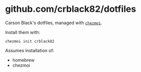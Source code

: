 # github.com/crblack82/dotfiles

Carson Black's dotfiles, managed with [`chezmoi`](https://github.com/twpayne/chezmoi).

Install them with:

    chezmoi init crblack82

Assumes installation of:

* homebrew
* chezmoi
